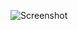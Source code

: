 ![Screenshot](https://raw.githubusercontent.com/Cryakl/Ultimate-RAT-Collection/refs/heads/main/Institution/Institution%201.0/Screenshot.png)
